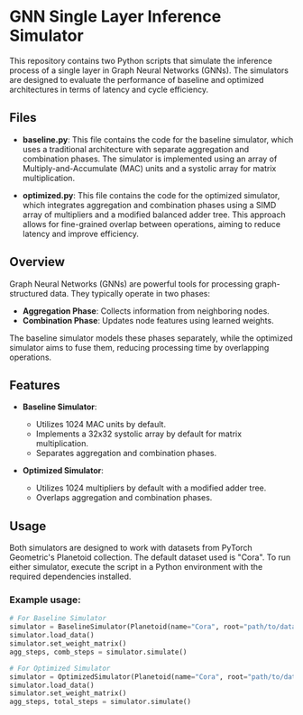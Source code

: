 # GNN Single Layer Inference Simulator

This repository contains two Python scripts that simulate the inference process of a single layer in Graph Neural Networks (GNNs). The simulators are designed to evaluate the performance of baseline and optimized architectures in terms of latency and cycle efficiency.

## Files

- **baseline.py**: This file contains the code for the baseline simulator, which uses a traditional architecture with separate aggregation and combination phases. The simulator is implemented using an array of Multiply-and-Accumulate (MAC) units and a systolic array for matrix multiplication.

- **optimized.py**: This file contains the code for the optimized simulator, which integrates aggregation and combination phases using a SIMD array of multipliers and a modified balanced adder tree. This approach allows for fine-grained overlap between operations, aiming to reduce latency and improve efficiency.

## Overview

Graph Neural Networks (GNNs) are powerful tools for processing graph-structured data. They typically operate in two phases:
- **Aggregation Phase**: Collects information from neighboring nodes.
- **Combination Phase**: Updates node features using learned weights.

The baseline simulator models these phases separately, while the optimized simulator aims to fuse them, reducing processing time by overlapping operations.

## Features

- **Baseline Simulator**:
  - Utilizes 1024 MAC units by default.
  - Implements a 32x32 systolic array by default for matrix multiplication.
  - Separates aggregation and combination phases.

- **Optimized Simulator**:
  - Utilizes 1024 multipliers by default with a modified adder tree.
  - Overlaps aggregation and combination phases.

## Usage

Both simulators are designed to work with datasets from PyTorch Geometric's Planetoid collection. The default dataset used is "Cora". To run either simulator, execute the script in a Python environment with the required dependencies installed.

### Example usage:

```python
# For Baseline Simulator
simulator = BaselineSimulator(Planetoid(name="Cora", root="path/to/dataset"))
simulator.load_data()
simulator.set_weight_matrix()
agg_steps, comb_steps = simulator.simulate()

# For Optimized Simulator
simulator = OptimizedSimulator(Planetoid(name="Cora", root="path/to/dataset"))
simulator.load_data()
simulator.set_weight_matrix()
agg_steps, total_steps = simulator.simulate()
